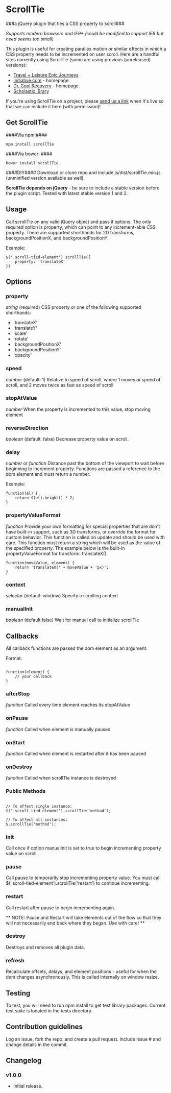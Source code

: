 # ScrollTie #

###a jQuery plugin that ties a CSS property to scroll###

*Supports modern browsers and IE9+ (could be modified to support IE8 but need seems too small)*

This plugin is useful for creating parallax motion or similar effects in which a CSS property needs to be incremented on user scroll.  Here are a handful sites currently using ScrollTie (some are using previous (unreleased) versions):

* [Travel + Leisure Epic Journeys](http://www.travelandleisure.com/promo/epic-journeys)
* [Initiative.com](http://initiative.com/) - homepage
* [Dr. Cool Recovery](http://www.drcoolrecovery.com) - homepage
* [Scholastic iBrary](http://teacher.scholastic.com/products/classroombooks/ibrary)

If you're using ScrollTie on a project, please [send us a link](mailto:megan@expandtheroom.com) when it's live so that we can include it here (with permission)!

## Get ScrollTie ##

####Via npm:####
```
npm install scrollTie
```
####Via bower: ####

```
bower install scrollTie
```
####DIY####
Download or clone repo and include js/dist/scrollTie.min.js (unminified version available as well)

**ScrollTie depends on jQuery** - be sure to include a stable version before the plugin script.  Tested with latest stable version 1 and 2.

## Usage ##

Call scrollTie on any valid jQuery object and pass it options.  The only required option is property, which can point to any increment-able CSS property.  There are supported shorthands for 2D transforms, backgroundPositionX, and backgroundPositionY.

Example:

```
$('.scroll-tied-element').scrollTie({
    property: 'translateX'
})

```


## Options ##

### property ###
_string_ (required) CSS property or one of the following supported shorthands:

* 'translateX'
* 'translateY'
* 'scale'
* 'rotate'
* 'backgroundPositionX'
* 'backgroundPositionY'
* 'opacity'

### speed ###
_number_ (default: 1) Relative to speed of scroll, where 1 moves *at* speed of scroll, and 2 moves twice as fast as speed of scroll

### stopAtValue ###
_number_ When the property is incremented to this value, stop moving element

### reverseDirection ###
_boolean_ (default: false) Decrease property value on scroll.

### delay ###
_number_ or _function_ Distance past the bottom of the viewport to wait before beginning to increment property. Functions are passed a reference to the dom element and must return a number.

Example:

```
function(el) {
    return $(el).height() * 2;
}

```

### propertyValueFormat ###
_function_ Provide your own formatting for special properties that are don't have built-in support, such as 3D transforms, or override the format for custom behavior.  This function is called on update and should be used with care. This function must return a string which will be used as the value of the specified property. The example below is the built-in propertyValueFormat for transform: translateX().

```
function(moveValue, element) {
    return 'translateX(' + moveValue + 'px)';
}

```

### context ###
_selector_ (default: window) Specify a scrolling context

### manualInit ###
_boolean_ (default:false) Wait for manual call to initialize scrollTie
  

## Callbacks ##

All callback functions are passed the dom element as an argument.

Format:

```

function(element) {
    // your callback
}

```


### afterStop ###
_function_ Called every time element reaches its stopAtValue

### onPause ###
_function_ Called when element is manually paused

### onStart ###
_function_ Called when element is restarted after it has been paused

### onDestroy ###
_function_ Called when scrollTie instance is destroyed


### Public Methods ###

```

// To affect single instance:
$('.scroll-tied-element').scrollTie('method');

// To affect all instances:
$.scrollTie('method');

```

### init ###
Call once if option manualInit is set to true to begin incrementing property value on scroll.

### pause ###
Call pause to temporarily stop incrementing property value. You must call $('.scroll-tied-element').scrollTie('restart') to continue incrementing.

### restart ###
Call restart after pause to begin incrementing again.

** NOTE: Pause and Restart will take elements out of the flow so that they will not necessarily end back where they began.  Use with care! **

### destroy ###
Destroys and removes all plugin data.

### refresh ###
Recalculate offsets, delays, and element positions - useful for when the dom changes asynchronously.  This is called internally on window resize.


## Testing ##

To test, you will need to run npm install to get test library packages.  Current test suite is located in the tests directory.


## Contribution guidelines ##

Log an issue, fork the repo, and create a pull request.  Include Issue # and change details in the commit.


## Changelog ##

### v1.0.0 ###

* Initial release.